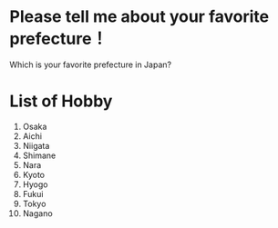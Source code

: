 # Please tell me about your favorite prefecture！

Which is your favorite prefecture in Japan?

# List of Hobby

1. Osaka
2. Aichi
3. Niigata
4. Shimane
5. Nara
6. Kyoto
7. Hyogo
8. Fukui
9. Tokyo
10. Nagano
